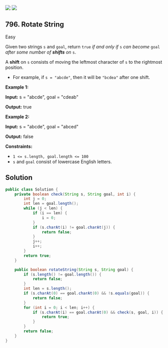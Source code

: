 [![](https://img.shields.io/github/stars/javadev/LeetCode-in-Java?label=Stars&style=flat-square)](https://github.com/javadev/LeetCode-in-Java)
[![](https://img.shields.io/github/forks/javadev/LeetCode-in-Java?label=Fork%20me%20on%20GitHub%20&style=flat-square)](https://github.com/javadev/LeetCode-in-Java/fork)

## 796\. Rotate String

Easy

Given two strings `s` and `goal`, return `true` _if and only if_ `s` _can become_ `goal` _after some number of **shifts** on_ `s`.

A **shift** on `s` consists of moving the leftmost character of `s` to the rightmost position.

*   For example, if `s = "abcde"`, then it will be `"bcdea"` after one shift.

**Example 1:**

**Input:** s = "abcde", goal = "cdeab"

**Output:** true 

**Example 2:**

**Input:** s = "abcde", goal = "abced"

**Output:** false 

**Constraints:**

*   `1 <= s.length, goal.length <= 100`
*   `s` and `goal` consist of lowercase English letters.

## Solution

```java
public class Solution {
    private boolean check(String s, String goal, int i) {
        int j = 0;
        int len = goal.length();
        while (j < len) {
            if (i == len) {
                i = 0;
            }
            if (s.charAt(i) != goal.charAt(j)) {
                return false;
            }
            j++;
            i++;
        }
        return true;
    }

    public boolean rotateString(String s, String goal) {
        if (s.length() != goal.length()) {
            return false;
        }
        int len = s.length();
        if (s.charAt(0) == goal.charAt(0) && !s.equals(goal)) {
            return false;
        }
        for (int i = 0; i < len; i++) {
            if (s.charAt(i) == goal.charAt(0) && check(s, goal, i)) {
                return true;
            }
        }
        return false;
    }
}
```